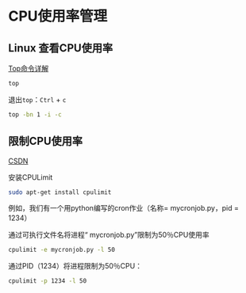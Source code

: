 # CPU使用率管理


## Linux 查看CPU使用率

[Top命令详解](https://www.cnblogs.com/niuben/p/12017242.html)

``` bash
top
```

退出`top`：`Ctrl` + `c`

``` bash
top -bn 1 -i -c
```

## 限制CPU使用率

[CSDN](https://blog.csdn.net/cyan20115/article/details/106554884)

安装CPULimit

``` bash
sudo apt-get install cpulimit
```

例如，我们有一个用python编写的cron作业（名称= mycronjob.py，pid = 1234）

通过可执行文件名将进程“ mycronjob.py”限制为50％CPU使用率

``` bash
cpulimit -e mycronjob.py -l 50
```

通过PID（1234）将进程限制为50％CPU：

``` bash
cpulimit -p 1234 -l 50
```



